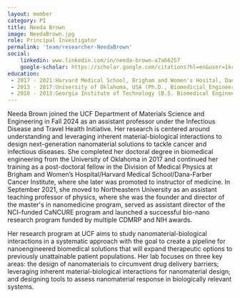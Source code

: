 ```yaml
---
layout: member
category: PI
title: Needa Brown
image: NeedaBrown.jpg
role: Principal Investigator
permalink: 'team/researcher-NeedaBrown'
social:
    linkedin: www.linkedin.com/in/needa-brown-a7a66257
    google-scholar: https://scholar.google.com/citations?hl=en&user=1kcWNnMAAAAJ&view_op=list_works&gmla=AC6lMd8LQWddpwDr2-IEOntA1mr_EmFf2pzuqzAVENn7kdparOtl9F2RrrDka5iP6uYmmSoqvxvkloN4s0gQCmgy
education:
 - 2017 - 2021:Harvard Medical School, Brigham and Women's Hosital, Dana/Farber Cancer Institute, USA (Postdoctoral Fellow, Medical Physics)
 - 2013 - 2017:University of Oklahoma, USA (Ph.D., Biomedicial Engineering)
 - 2010 - 2013:Georgia Institute of Technology (B.S. Biomedical Engineering)
---
```


Needa Brown joined the UCF Department of Materials Science and Engineering in Fall 2024 as an assistant professor under the Infectious Disease and Travel Health Initiative. Her research is centered around understanding and leveraging inherent material-biological interactions to design next-generation nanomaterial solutions to tackle cancer and infectious diseases. She completed her doctoral degree in biomedical engineering from the University of Oklahoma in 2017 and continued her training as a post-doctoral fellow in the Division of Medical Physics at Brigham and Women’s Hospital/Harvard Medical School/Dana-Farber Cancer Institute, where she later was promoted to instructor of medicine. In September 2021, she moved to Northeastern University as an assistant teaching professor of physics, where she was the founder and director of the master's in nanomedicine program, served as assistant director of the NCI-funded CaNCURE program and launched a successful bio-nano research program funded by multiple CDMRP and NIH awards.

Her research program at UCF aims to study nanomaterial-biological interactions in a systematic approach with the goal to create a pipeline for nanoengineered biomedical solutions that will expand therapeutic options to previously unattainable patient populations. Her lab focuses on three key areas: the design of nanomaterials to circumvent drug delivery barriers; leveraging inherent material-biological interactions for nanomaterial design; and designing tools to assess nanomaterial response in biologically relevant systems. 